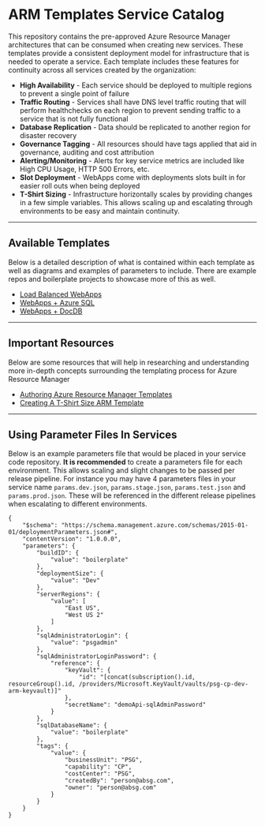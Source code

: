 # ARM Templates Service Catalog 

This repository contains the pre-approved Azure Resource Manager architectures that can be consumed when creating new services. These 
templates provide a consistent deployment model for infrastructure that is needed to operate a service. Each template includes these features for 
continuity across all services created by the organization:

- **High Availability** - Each service should be deployed to multiple regions to prevent a single point of failure
- **Traffic Routing** - Services shall have DNS level traffic routing that will perform healthchecks on each region to prevent sending traffic to a service that is not fully functional
- **Database Replication** - Data should be replicated to another region for disaster recovery
- **Governance Tagging** - All resources should have tags applied that aid in governance, auditing and cost attribution
- **Alerting/Monitoring** - Alerts for key service metrics are included like High CPU Usage, HTTP 500 Errors, etc. 
- **Slot Deployment** - WebApps come with deployments slots built in for easier roll outs when being deployed
- **T-Shirt Sizing** - Infrastructure horizontally scales by providing changes in a few simple variables. This allows scaling up and escalating through environments to be easy and maintain continuity.

---

## Available Templates 

Below is a detailed description of what is contained within each template as well as diagrams and examples of parameters to include. There are 
example repos and boilerplate projects to showcase more of this as well. 

- [Load Balanced WebApps](/docs/webapps.md)
- [WebApps + Azure SQL](./docs/webapps-sql.md)
- [WebApps + DocDB](./docs/webapps-docdb.md)

---

## Important Resources 

Below are some resources that will help in researching and understanding more in-depth concepts surrounding the templating process for Azure Resource Manager

- [Authoring Azure Resource Manager Templates](https://docs.microsoft.com/en-us/azure/azure-resource-manager/resource-group-authoring-templates)
- [Creating A T-Shirt Size ARM Template](https://pgroene.wordpress.com/2016/09/06/creating-a-t-shirt-size-arm-template/)

---

## Using Parameter Files In Services 

Below is an example parameters file that would be placed in your service code repository. **It is recommended** to create a parameters file for each environment. 
This allows scaling and slight changes to be passed per release pipeline. For instance you may have 4 parameters files in your service name `params.dev.json`, `params.stage.json`,
`params.test.json` and `params.prod.json`. These will be referenced in the different release pipelines when escalating to different environments.

```
{
    "$schema": "https://schema.management.azure.com/schemas/2015-01-01/deploymentParameters.json#",
    "contentVersion": "1.0.0.0",
    "parameters": {
        "buildID": {
            "value": "boilerplate"
        },
        "deploymentSize": {
            "value": "Dev"
        },
        "serverRegions": {
            "value": [
                "East US",
                "West US 2"
            ]
        },
        "sqlAdministratorLogin": {
            "value": "psgadmin"
        },
        "sqlAdministratorLoginPassword": {
            "reference": {
                "keyVault": {
                    "id": "[concat(subscription().id, resourceGroup().id, /providers/Microsoft.KeyVault/vaults/psg-cp-dev-arm-keyvault)]"
                },
                "secretName": "demoApi-sqlAdminPassword"
            }
        },
        "sqlDatabaseName": {
            "value": "boilerplate"
        },
        "tags": {
            "value": {
                "businessUnit": "PSG",
                "capability": "CP",
                "costCenter": "PSG",
                "createdBy": "person@absg.com",
                "owner": "person@absg.com"
            }
        }
    }
}
```